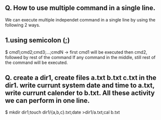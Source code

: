 Q. How to use multiple command in a single line.
---
We can execute multiple independet command in a single line by using the following 2 ways.

1.using semicolon (;)
---

$ cmd1;cmd2;cmd3;...;cmdN    ->  first cmd1 will be executed then cmd2, followed by rest of the command
If any command in the middle, still rest of the command will be executed.

Q. create a dir1, create files a.txt b.txt c.txt in the dir1. write currunt system date and time to a.txt, write currunt calender to b.txt. All these activity we can perform in one line.
----

$ mkdir dir1;touch dir1/{a,b,c}.txt;date >dir1/a.txt;cal b.txt


